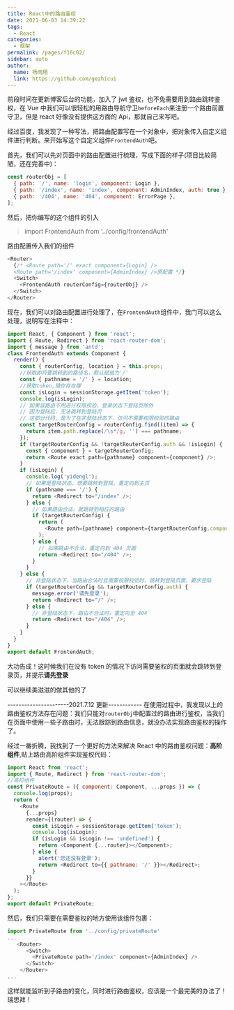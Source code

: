 ```yaml
---
title: React中的路由鉴权
date: 2021-06-03 14:39:22
tags:
  - React
categories:
  - 框架
permalink: /pages/f16c02/
sidebar: auto
author:
  name: 杨雨翔
  link: https://github.com/gezhicui
---
```


前段时间在更新博客后台的功能，加入了 jwt 鉴权，也不免需要用到路由跳转鉴权，在 Vue 中我们可以很轻松的用路由导航守卫`beforeEach`来注册一个路由前置守卫，但是 react 好像没有提供这方面的 Api，那就自己来写吧。

经过百度，我发现了一种写法，把路由配置写在一个对象中，把对象传入自定义组件进行判断。来开始写这个自定义组件`FrontendAuth`吧。

首先，我们可以先对页面中的路由配置进行梳理，写成下面的样子(项目比较简陋，还在完善中)：

```js
const routerObj = [
  { path: '/', name: 'login', component: Login },
  { path: '/index', name: 'index', component: AdminIndex, auth: true },
  { path: '/404', name: '404', component: ErrorPage },
];
```

然后，把你编写的这个组件的引入

> import FrontendAuth from '../config/frontendAuth'

路由配置传入我们的组件

```js
<Router>
  {/* <Route path='/' exact component={Login} />
  <Route path='/index' component={AdminIndex} />原配置 */}
  <Switch>
    <FrontendAuth routerConfig={routerObj} />
  </Switch>
</Router>
```

现在，我们可以对路由配置进行处理了，在`FrontendAuth`组件中，我门可以这么处理，说明写在注释中：

```js
import React, { Component } from 'react';
import { Route, Redirect } from 'react-router-dom';
import { message } from 'antd';
class FrontendAuth extends Component {
  render() {
    const { routerConfig, location } = this.props;
    //获取即将要跳转到的路径名，默认赋值为'/'
    const { pathname = '/' } = location;
    //获取token,随你存在哪
    const isLogin = sessionStorage.getItem('token');
    console.log(isLogin);
    // 如果该路由不用进行权限校验，登录状态下登陆页除外
    // 因为登陆后，无法跳转到登陆页
    // 这部分代码，是为了在非登陆状态下，访问不需要权限校验的路由
    const targetRouterConfig = routerConfig.find((item) => {
      return item.path.replace(/\s*/g, '') === pathname;
    });
    if (targetRouterConfig && !targetRouterConfig.auth && !isLogin) {
      const { component } = targetRouterConfig;
      return <Route exact path={pathname} component={component} />;
    }
    if (isLogin) {
      console.log('yidengl');
      // 如果是登陆状态，想要跳转到登陆，重定向到主页
      if (pathname === '/') {
        return <Redirect to="/index" />;
      } else {
        // 如果路由合法，就跳转到相应的路由
        if (targetRouterConfig) {
          return (
            <Route path={pathname} component={targetRouterConfig.component} />
          );
        } else {
          // 如果路由不合法，重定向到 404 页面
          return <Redirect to="/404" />;
        }
      }
    } else {
      // 非登陆状态下，当路由合法时且需要权限校验时，跳转到登陆页面，要求登陆
      if (targetRouterConfig && targetRouterConfig.auth) {
        message.error('请先登录');
        return <Redirect to="/" />;
      } else {
        // 非登陆状态下，路由不合法时，重定向至 404
        return <Redirect to="/404" />;
      }
    }
  }
}
export default FrontendAuth;
```

大功告成！这时候我们在没有 token 的情况下访问需要鉴权的页面就会跳转到登录页，并提示**请先登录**

可以继续美滋滋的做其他的了

----------------------2021.7.12 更新------------
在使用过程中，我发现以上的路由鉴权方法存在问题：我们只能对`routerObj`中配置过的路由进行鉴权，当我们在页面中使用一些子路由时，无法跟踪到路由信息，就没办法实现路由鉴权的操作了。

经过一番折腾，我找到了一个更好的方法来解决 React 中的路由鉴权问题：**高阶组件**,贴上路由高阶组件实现鉴权代码：

```js
import React from 'react';
import { Route, Redirect } from 'react-router-dom';
//高阶组件
const PrivateRoute = ({ component: Component, ...props }) => {
  console.log(props);
  return (
    <Route
      {...props}
      render={(router) => {
        const isLogin = sessionStorage.getItem('token');
        console.log(isLogin);
        if (isLogin && isLogin !== 'undefined') {
          return <Component {...router}></Component>;
        } else {
          alert('您还没有登录');
          return <Redirect to={{ pathname: '/' }}></Redirect>;
        }
      }}
    ></Route>
  );
};
export default PrivateRoute;
```

然后，我们只需要在需要鉴权的地方使用该组件包裹：

```js
import PrivateRoute from '../config/privateRoute'
...
   <Router>
      <Switch>
        <PrivateRoute path='/index' component={AdminIndex} />
      </Switch>
    </Router>
...
```

这样就能监听到子路由的变化，同时进行路由鉴权，应该是一个最完美的办法了！瑞思拜！
